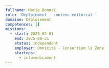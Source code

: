 ```yaml
---
fullname: Marie Bonnaz
role: 'Déploiement - contenu éditorial '
domaine: Déploiement
competences: []
missions:
  - start: 2025-02-01
    end: 2025-08-31
    status: independent
    employer: Omnicité - Consortium la Zone
    startups:
      - infomedicament
---
```

